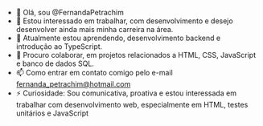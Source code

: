 - 👋 Olá, sou @FernandaPetrachim
- 👀 Estou interessado em trabalhar, com desenvolvimento e desejo desenvolver ainda mais minha carreira na área.
- 🌱 Atualmente estou aprendendo, desenvolvimento backend e introdução ao TypeScript.
- 💞️ Procuro colaborar, em projetos relacionados a HTML, CSS, JavaScript e banco de dados SQL.
- 📫 Como entrar em contato comigo  pelo e-mail fernanda_petrachim@hotmail.com
- ⚡ Curiosidade: Sou comunicativa, proativa e estou interessada em trabalhar com desenvolvimento web, especialmente em HTML, testes unitários e JavaScript
<!---
FernandaPetrachim/FernandaPetrachim is a ✨ special ✨ repository because its `README.md` (this file) appears on your GitHub profile.
You can click the Preview link to take a look at your changes.
--->
